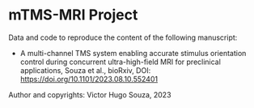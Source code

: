# mTMS-MRI Project

Data and code to reproduce the content of the following manuscript:

- A multi-channel TMS system enabling accurate stimulus orientation control during concurrent ultra-high-field MRI for preclinical applications, Souza et al., bioRxiv, DOI: https://doi.org/10.1101/2023.08.10.552401

Author and copyrights: Victor Hugo Souza, 2023
